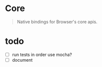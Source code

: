 # Core

> Native bindings for Browser's core apis.


# todo

- [ ] run tests in order
    use mocha?
- [ ] document
